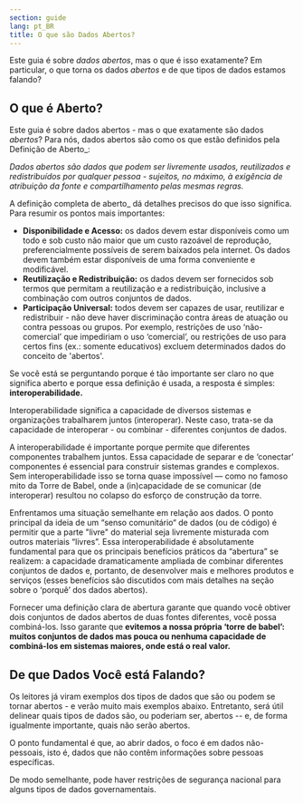 ```yaml
---
section: guide
lang: pt_BR
title: O que são Dados Abertos?
---
```


Este guia é sobre *dados abertos*, mas o que é isso exatamente? Em particular, o que torna os dados *abertos* e de que tipos de dados estamos falando?

## O que é Aberto?

Este guia é sobre dados abertos - mas o que exatamente são dados *abertos*? Para nós, dados abertos são como os que estão definidos pela Definição de Aberto\_:

*Dados abertos são dados que podem ser livremente usados, reutilizados e redistribuídos por qualquer pessoa - sujeitos, no máximo, à exigência de atribuição da fonte e compartilhamento pelas mesmas regras.*

A definição completa de aberto\_ dá detalhes precisos do que isso significa. Para resumir os pontos mais importantes:

-   **Disponibilidade e Acesso:** os dados devem estar disponíveis como um todo e sob custo não maior que um custo razoável de reprodução, preferencialmente possíveis de serem baixados pela internet. Os dados devem também estar disponíveis de uma forma conveniente e modificável.
-   **Reutilização e Redistribuição:** os dados devem ser fornecidos sob termos que permitam a reutilização e a redistribuição, inclusive a combinação com outros conjuntos de dados.
-   **Participação Universal:** todos devem ser capazes de usar, reutilizar e redistribuir - não deve haver discriminação contra áreas de atuação ou contra pessoas ou grupos. Por exemplo, restrições de uso ‘não-comercial’ que impediriam o uso ‘comercial’, ou restrições de uso para certos fins (ex.: somente educativos) excluem determinados dados do conceito de 'abertos'.

Se você está se perguntando porque é tão importante ser claro no que significa aberto e porque essa definição é usada, a resposta é simples: **interoperabilidade.**

Interoperabilidade significa a capacidade de diversos sistemas e organizações trabalharem juntos (interoperar). Neste caso, trata-se da capacidade de interoperar - ou combinar - diferentes conjuntos de dados.

A interoperabilidade é importante porque permite que diferentes componentes trabalhem juntos. Essa capacidade de separar e de ‘conectar’ componentes é essencial para construir sistemas grandes e complexos. Sem interoperabilidade isso se torna quase impossível — como no famoso mito da Torre de Babel, onde a (in)capacidade de se comunicar (de interoperar) resultou no colapso do esforço de construção da torre.

Enfrentamos uma situação semelhante em relação aos dados. O ponto principal da ideia de um “senso comunitário“ de dados (ou de código) é permitir que a parte "livre" do material seja livremente misturada com outros materiais “livres”. Essa interoperabilidade é absolutamente fundamental para que os principais benefícios práticos da “abertura” se realizem: a capacidade dramaticamente ampliada de combinar diferentes conjuntos de dados e, portanto, de desenvolver mais e melhores produtos e serviços (esses benefícios são discutidos com mais detalhes na seção sobre o ‘porquê’ dos dados abertos).

Fornecer uma definição clara de abertura garante que quando você obtiver dois conjuntos de dados abertos de duas fontes diferentes, você possa combiná-los. Isso garante que **evitemos a nossa própria ‘torre de babel’: muitos conjuntos de dados mas pouca ou nenhuma capacidade de combiná-los em sistemas maiores, onde está o real valor.**

## De que Dados Você está Falando?

Os leitores já viram exemplos dos tipos de dados que são ou podem se tornar abertos - e verão muito mais exemplos abaixo. Entretanto, será útil delinear quais tipos de dados são, ou poderiam ser, abertos -- e, de forma igualmente importante, quais não serão abertos.

O ponto fundamental é que, ao abrir dados, o foco é em dados não-pessoais, isto é, dados que não contêm informações sobre pessoas específicas.

De modo semelhante, pode haver restrições de segurança nacional para alguns tipos de dados governamentais.